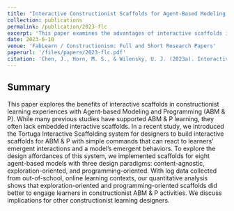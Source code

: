 ```yaml
---
title: "Interactive Constructionist Scaffolds for Agent-Based Modeling and Programming in NetLogo."
collection: publications
permalink: /publication/2023-flc
excerpt: 'This paper examines the advantages of interactive scaffolds in constructionist learning for Agent-based Modeling and Programming (ABM & P), introducing the Tortuga system, and finding that exploration-oriented and programming-oriented scaffolds significantly enhance learner engagement in ABM & P activities in out-of-school online contexts.'
date: 2023-6-10
venue: 'FabLearn / Constructionism: Full and Short Research Papers'
paperurl: '/files/papers/2023-flc.pdf'
citation: 'Chen, J., Horn, M. S., & Wilensky, U. J. (2023a). Interactive Constructionist Scaffolds for Agent-Based Modeling and Programming in NetLogo. FabLearn / Constructionism 2023: Full and Short Research Papers.'
---
```


## Summary
This paper explores the benefits of interactive scaffolds in constructionist learning experiences with Agent-based Modeling and Programming (ABM & P). While many previous studies have supported ABM & P learning, they often lack embedded interactive scaffolds. In a recent study, we introduced the Tortuga Interactive Scaffolding system for designers to build interactive scaffolds for ABM & P with simple commands that can react to learners’ emergent interactions and a model’s emergent behaviors. To explore the design affordances of this system, we implemented scaffolds for eight agent-based models with three design paradigms: content-agnostic, exploration-oriented, and programming-oriented. With log data collected from out-of-school, online learning contexts, our quantitative analysis shows that exploration-oriented and programming-oriented scaffolds did better to engage learners in constructionist ABM & P activities. We discuss implications for other constructionist learning designers.